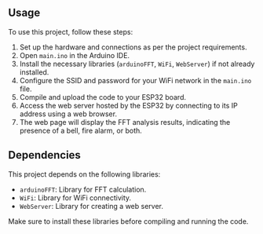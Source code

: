 
## Usage

To use this project, follow these steps:

1. Set up the hardware and connections as per the project requirements.
2. Open `main.ino` in the Arduino IDE.
3. Install the necessary libraries (`arduinoFFT`, `WiFi`, `WebServer`) if not already installed.
4. Configure the SSID and password for your WiFi network in the `main.ino` file.
5. Compile and upload the code to your ESP32 board.
6. Access the web server hosted by the ESP32 by connecting to its IP address using a web browser.
7. The web page will display the FFT analysis results, indicating the presence of a bell, fire alarm, or both.

## Dependencies

This project depends on the following libraries:

- `arduinoFFT`: Library for FFT calculation.
- `WiFi`: Library for WiFi connectivity.
- `WebServer`: Library for creating a web server.

Make sure to install these libraries before compiling and running the code.